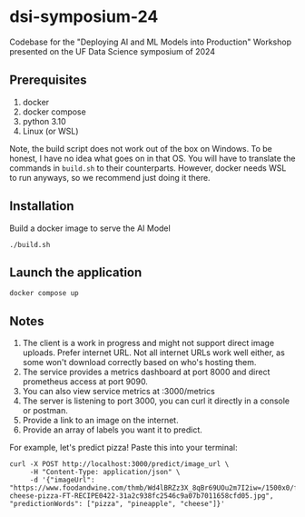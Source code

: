 # dsi-symposium-24

Codebase for the "Deploying AI and ML Models into Production" Workshop presented on the UF Data Science symposium of 2024

## Prerequisites

1. docker
2. docker compose
3. python 3.10
4. Linux (or WSL)

Note, the build script does not work out of the box on Windows. To be honest, I have no idea what goes on in that OS. You will have to translate the commands in `build.sh` to their counterparts. However, docker needs WSL to run anyways, so we recommend just doing it there.

## Installation

Build a docker image to serve the AI Model

```
./build.sh
```

## Launch the application

```
docker compose up
```

## Notes

1. The client is a work in progress and might not support direct image uploads. Prefer internet URL. Not all internet URLs work well either, as some won't download correctly based on who's hosting them.
2. The service provides a metrics dashboard at port 8000 and direct prometheus access at port 9090.
3. You can also view service metrics at :3000/metrics
4. The server is listening to port 3000, you can curl it directly in a console or postman.
5. Provide a link to an image on the internet.
6. Provide an array of labels you want it to predict.

For example, let's predict pizza! Paste this into your terminal:

```
curl -X POST http://localhost:3000/predict/image_url \
     -H "Content-Type: application/json" \
     -d '{"imageUrl": "https://www.foodandwine.com/thmb/Wd4lBRZz3X_8qBr69UOu2m7I2iw=/1500x0/filters:no_upscale():max_bytes(150000):strip_icc()/classic-cheese-pizza-FT-RECIPE0422-31a2c938fc2546c9a07b7011658cfd05.jpg", "predictionWords": ["pizza", "pineapple", "cheese"]}'
```
